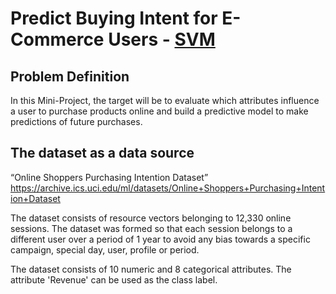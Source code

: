 # Predict Buying Intent for E-Commerce Users - [SVM](https://en.wikipedia.org/wiki/Support-vector_machine)

## Problem Definition
 In this Mini-Project, the target will be to evaluate which attributes influence a user to purchase products online and build a predictive model to make predictions of future purchases.

## The dataset as a data source
 “Online Shoppers Purchasing Intention Dataset”
 https://archive.ics.uci.edu/ml/datasets/Online+Shoppers+Purchasing+Intention+Dataset

 The dataset consists of resource vectors belonging to 12,330 online sessions. The dataset was formed so that each session belongs to a different user over a period of 1 year to avoid any bias towards a specific campaign, special day, user, profile or period.
 
 The dataset consists of 10 numeric and 8 categorical attributes. The attribute 'Revenue' can be used as the class label.

